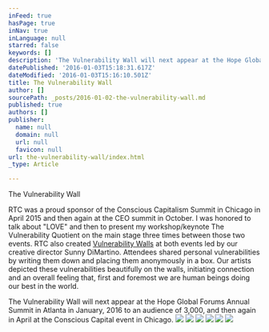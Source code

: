 ```yaml
---
inFeed: true
hasPage: true
inNav: true
inLanguage: null
starred: false
keywords: []
description: 'The Vulnerability Wall will next appear at the Hope Global Forums Annual Summit in Atlanta in January, 2016 to an audience of 3,000, and then again in Chicago at the Conscious Capital event in April, 2016.'
datePublished: '2016-01-03T15:18:31.617Z'
dateModified: '2016-01-03T15:16:10.501Z'
title: The Vulnerability Wall
author: []
sourcePath: _posts/2016-01-02-the-vulnerability-wall.md
published: true
authors: []
publisher:
  name: null
  domain: null
  url: null
  favicon: null
url: the-vulnerability-wall/index.html
_type: Article

---
```

The Vulnerability Wall

RTC was a proud sponsor of the Conscious Capitalism Summit
in Chicago in April 2015 and then again at the CEO summit in October. I was
honored to talk about "LOVE" and then to present my
workshop/keynote The Vulnerability Quotient on the main stage three times
between those two events. RTC also created [Vulnerability Walls][0] at both events
led by our creative director Sunny DiMartino. Attendees shared personal vulnerabilities by writing them down and placing them anonymously in a
box. Our artists depicted these vulnerabilities beautifully on the walls,
initiating connection and an overall feeling that, first and foremost we are
human beings doing our best in the world.

The Vulnerability Wall will next appear at the Hope Global
Forums Annual Summit in Atlanta in January, 2016 to an audience of 3,000, and
then again in April at the Conscious Capital event in Chicago.
![](https://the-grid-user-content.s3-us-west-2.amazonaws.com/0c9e9f87-d13b-47f5-bfd8-8becc4e6fb5f.jpg)
![](https://the-grid-user-content.s3-us-west-2.amazonaws.com/96c95884-77d1-4b90-b04a-e477434a3b47.jpg)
![](https://the-grid-user-content.s3-us-west-2.amazonaws.com/292459d6-908d-472b-924f-eaa5ad5b0cdc.jpg)
![](https://the-grid-user-content.s3-us-west-2.amazonaws.com/eb7dae4f-8ca8-4e2d-8faa-7f402feac7cb.jpg)
![](https://the-grid-user-content.s3-us-west-2.amazonaws.com/4a6c27f5-a797-4ce6-87ae-467882cae4e1.jpg)
![](https://the-grid-user-content.s3-us-west-2.amazonaws.com/c05b8ad0-504e-4257-b07e-d6cfafe32f05.jpg)

[0]: http://www.vulnerabilityis.sexy/vulnerability-wall.html